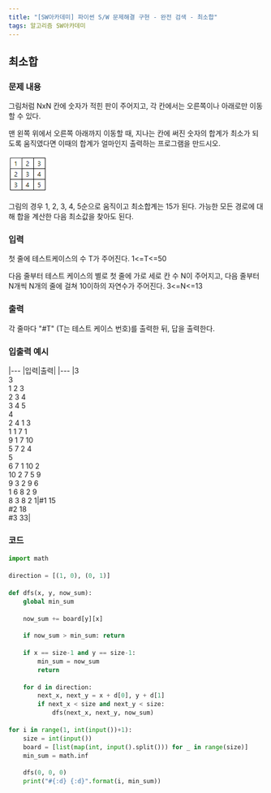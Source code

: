```yaml
---
title: "[SW아카데미] 파이썬 S/W 문제해결 구현 - 완전 검색 - 최소합"
tags: 알고리즘 SW아카데미
---
```


## 최소합

### 문제 내용

그림처럼 NxN 칸에 숫자가 적힌 판이 주어지고, 각 칸에서는 오른쪽이나 아래로만 이동할 수 있다.

맨 왼쪽 위에서 오른쪽 아래까지 이동할 때, 지나는 칸에 써진 숫자의 합계가 최소가 되도록 움직였다면 이때의 합계가 얼마인지 출력하는 프로그램을 만드시오.

<img src="/assets/posts/algorithms/SWExpertAcademy/bf-1.png">

그림의 경우 1, 2, 3, 4, 5순으로 움직이고 최소합계는 15가 된다. 가능한 모든 경로에 대해 합을 계산한 다음 최소값을 찾아도 된다.

### 입력

첫 줄에 테스트케이스의 수 T가 주어진다. 1<=T<=50

다음 줄부터 테스트 케이스의 별로 첫 줄에 가로 세로 칸 수 N이 주어지고, 다음 줄부터 N개씩 N개의 줄에 걸쳐 10이하의 자연수가 주어진다. 3<=N<=13

### 출력

각 줄마다 "#T" (T는 테스트 케이스 번호)를 출력한 뒤, 답을 출력한다.

### 입출력 예시

|---
|입력|출력|
|---
|3<br>3<br>1 2 3<br>2 3 4<br>3 4 5<br>4<br>2 4 1 3<br>1 1 7 1<br>9 1 7 10<br>5 7 2 4<br>5<br>6 7 1 10 2<br>10 2 7 5 9<br>9 3 2 9 6<br>1 6 8 2 9<br>8 3 8 2 1|#1 15<br>#2 18<br>#3 33|

### 코드

``` python
import math

direction = [(1, 0), (0, 1)]

def dfs(x, y, now_sum):
    global min_sum

    now_sum += board[y][x]
    
    if now_sum > min_sum: return

    if x == size-1 and y == size-1:
        min_sum = now_sum
        return
    
    for d in direction:
        next_x, next_y = x + d[0], y + d[1]
        if next_x < size and next_y < size:
            dfs(next_x, next_y, now_sum)

for i in range(1, int(input())+1):
    size = int(input())
    board = [list(map(int, input().split())) for _ in range(size)]
    min_sum = math.inf

    dfs(0, 0, 0)
    print("#{:d} {:d}".format(i, min_sum))
```